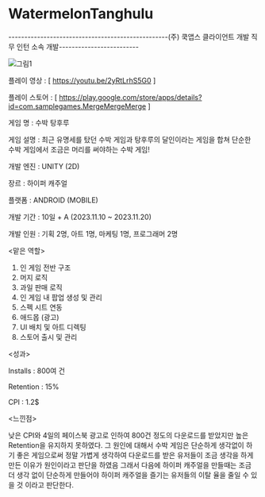 # WatermelonTanghulu

--------------------------------------------------(주) 쿡앱스 클라이언트 개발 직무 인턴 소속 개발-------------------------

![그림1](https://github.com/SiwonChoi98/WatermelonTanghulu/assets/118884862/d91601e7-b083-4774-bf31-e6db8b3e06fa)

플레이 영상 : [ https://youtu.be/2yRtLrhS5G0 ]

플레이 스토어 : [ https://play.google.com/store/apps/details?id=com.samplegames.MergeMergeMerge ]


게임 명 : 수박 탕후루

게임 설명 : 최근 유명세를 탔던 수박 게임과 탕후루의 달인이라는 게임을 합쳐 단순한 수박 게임에서 조금은 머리를 써야하는 수박 게임!

개발 엔진 : UNITY (2D)

장르 : 하이퍼 캐주얼

플랫폼 : ANDROID (MOBILE)

개발 기간 : 10일 + A (2023.11.10 ~ 2023.11.20)

개발 인원 : 기획 2명, 아트 1명, 마케팅 1명, 프로그래머 2명

<맡은 역할>
1. 인 게임 전반 구조
2. 머지 로직
3. 과일 판매 로직
4. 인 게임 내 팝업 생성 및 관리
5. 스펙 시트 연동
6. 애드몹 (광고)
7. UI 배치 및 아트 디렉팅
8. 스토어 출시 및 관리


<성과>

Installs : 800여 건

Retention : 15%

CPI : 1.2$ 

<느낀점> 

낮은 CPI와 4일의 페이스북 광고로 인하여 800건 정도의 다운로드를 받았지만 높은 Retention을 유지하지 못하였다. 
그 원인에 대해서 수박 게임은 단순하게 생각없이 하기 좋은 게임으로써 정말 가볍게 생각하여 다운로드를 받은 유저들이
조금 생각을 하게 만든 이유가 원인이라고 판단을 하였음 그래서 다음에 하이퍼 캐주얼을 만들때는 조금 더 생각 없이
단순하게 만들어야 하이퍼 캐주얼을 즐기는 유저들의 이탈 율을 줄일 수 있을 것 이라고 판단한다.
